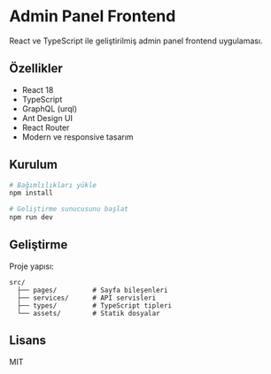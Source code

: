 # Admin Panel Frontend

React ve TypeScript ile geliştirilmiş admin panel frontend uygulaması.

## Özellikler

- React 18
- TypeScript
- GraphQL (urql)
- Ant Design UI
- React Router
- Modern ve responsive tasarım

## Kurulum

```bash
# Bağımlılıkları yükle
npm install

# Geliştirme sunucusunu başlat
npm run dev
```

## Geliştirme

Proje yapısı:

```
src/
  ├── pages/         # Sayfa bileşenleri
  ├── services/      # API servisleri
  ├── types/         # TypeScript tipleri
  └── assets/        # Statik dosyalar
```

## Lisans

MIT
